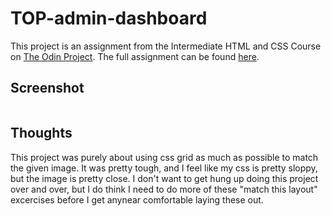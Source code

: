 # TOP-admin-dashboard

This project is an assignment from the Intermediate HTML and CSS Course on [The Odin Project](https://www.theodinproject.com/).  The full assignment can be found [here](https://www.theodinproject.com/lessons/node-path-intermediate-html-and-css-admin-dashboard).

## Screenshot

![]()

## Thoughts

This project was purely about using css grid as much as possible to match the given image.  It was pretty tough, and I feel like my css is pretty sloppy, but the image is pretty close.  I don't want to get hung up doing this project over and over, but I do think I need to do more of these "match this layout" excercises before I get anynear comfortable laying these out.